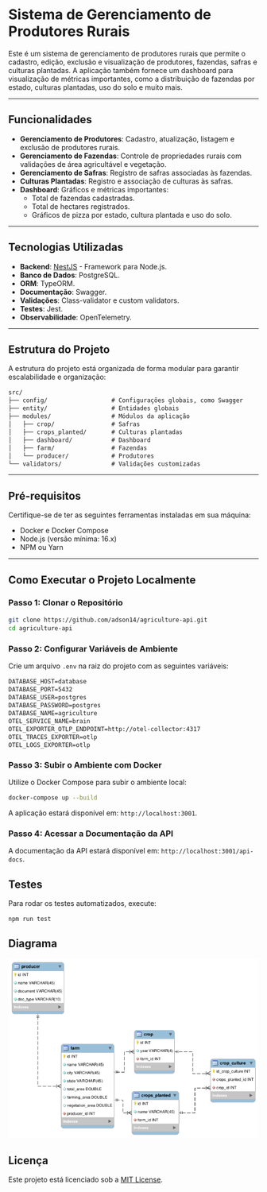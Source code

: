 # Sistema de Gerenciamento de Produtores Rurais

Este é um sistema de gerenciamento de produtores rurais que permite o cadastro, edição, exclusão e visualização de produtores, fazendas, safras e culturas plantadas. A aplicação também fornece um dashboard para visualização de métricas importantes, como a distribuição de fazendas por estado, culturas plantadas, uso do solo e muito mais.

---

## Funcionalidades

- **Gerenciamento de Produtores**: Cadastro, atualização, listagem e exclusão de produtores rurais.
- **Gerenciamento de Fazendas**: Controle de propriedades rurais com validações de área agricultável e vegetação.
- **Gerenciamento de Safras**: Registro de safras associadas às fazendas.
- **Culturas Plantadas**: Registro e associação de culturas às safras.
- **Dashboard**: Gráficos e métricas importantes:
  - Total de fazendas cadastradas.
  - Total de hectares registrados.
  - Gráficos de pizza por estado, cultura plantada e uso do solo.

---

## Tecnologias Utilizadas

- **Backend**: [NestJS](https://nestjs.com/) - Framework para Node.js.
- **Banco de Dados**: PostgreSQL.
- **ORM**: TypeORM.
- **Documentação**: Swagger.
- **Validações**: Class-validator e custom validators.
- **Testes**: Jest.
- **Observabilidade**: OpenTelemetry.

---

## Estrutura do Projeto

A estrutura do projeto está organizada de forma modular para garantir escalabilidade e organização:

```plaintext
src/
├── config/                  # Configurações globais, como Swagger
├── entity/                  # Entidades globais
├── modules/                 # Módulos da aplicação
│   ├── crop/                # Safras
│   ├── crops_planted/       # Culturas plantadas
│   ├── dashboard/           # Dashboard
│   ├── farm/                # Fazendas
│   └── producer/            # Produtores
└── validators/              # Validações customizadas
```

---

## Pré-requisitos

Certifique-se de ter as seguintes ferramentas instaladas em sua máquina:

- Docker e Docker Compose
- Node.js (versão mínima: 16.x)
- NPM ou Yarn

---

## Como Executar o Projeto Localmente

### Passo 1: Clonar o Repositório

```bash
git clone https://github.com/adson14/agriculture-api.git
cd agriculture-api
```

### Passo 2: Configurar Variáveis de Ambiente

Crie um arquivo `.env` na raiz do projeto com as seguintes variáveis:

```plaintext
DATABASE_HOST=database
DATABASE_PORT=5432
DATABASE_USER=postgres
DATABASE_PASSWORD=postgres
DATABASE_NAME=agriculture
OTEL_SERVICE_NAME=brain
OTEL_EXPORTER_OTLP_ENDPOINT=http://otel-collector:4317
OTEL_TRACES_EXPORTER=otlp
OTEL_LOGS_EXPORTER=otlp
```

### Passo 3: Subir o Ambiente com Docker

Utilize o Docker Compose para subir o ambiente local:

```bash
docker-compose up --build
```

A aplicação estará disponível em: `http://localhost:3001`.

### Passo 4: Acessar a Documentação da API

A documentação da API estará disponível em: `http://localhost:3001/api-docs`.

## Testes

Para rodar os testes automatizados, execute:

```bash
npm run test
```

## Diagrama

![Diagrama EER](./eer_diagram.png)

## Licença

Este projeto está licenciado sob a [MIT License](https://opensource.org/licenses/MIT).
